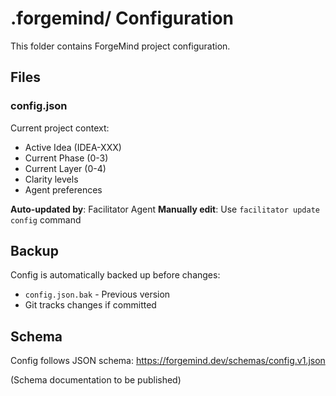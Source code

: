 # .forgemind/ Configuration

This folder contains ForgeMind project configuration.

## Files

### config.json
Current project context:
- Active Idea (IDEA-XXX)
- Current Phase (0-3)
- Current Layer (0-4)
- Clarity levels
- Agent preferences

**Auto-updated by**: Facilitator Agent
**Manually edit**: Use `facilitator update config` command

## Backup

Config is automatically backed up before changes:
- `config.json.bak` - Previous version
- Git tracks changes if committed

## Schema

Config follows JSON schema:
https://forgemind.dev/schemas/config.v1.json

(Schema documentation to be published)

